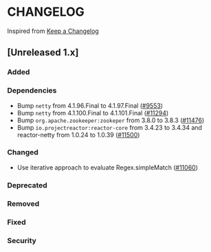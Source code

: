 # CHANGELOG
Inspired from [Keep a Changelog](https://keepachangelog.com/en/1.0.0/)

## [Unreleased 1.x]
### Added
### Dependencies
- Bump `netty` from 4.1.96.Final to 4.1.97.Final ([#9553](https://github.com/opensearch-project/OpenSearch/pull/9553))
- Bump `netty` from 4.1.100.Final to 4.1.101.Final ([#11294](https://github.com/opensearch-project/OpenSearch/pull/11294))
- Bump `org.apache.zookeeper:zookeper` from 3.8.0 to 3.8.3 ([#11476](https://github.com/opensearch-project/OpenSearch/pull/11476))
- Bump `io.projectreactor:reactor-core` from 3.4.23 to 3.4.34 and reactor-netty from 1.0.24 to 1.0.39 ([#11500](https://github.com/opensearch-project/OpenSearch/pull/11500))

### Changed
- Use iterative approach to evaluate Regex.simpleMatch ([#11060](https://github.com/opensearch-project/OpenSearch/pull/11060))

### Deprecated
### Removed
### Fixed
### Security

[Unreleased]: https://github.com/opensearch-project/OpenSearch/compare/1.3.12...HEAD
